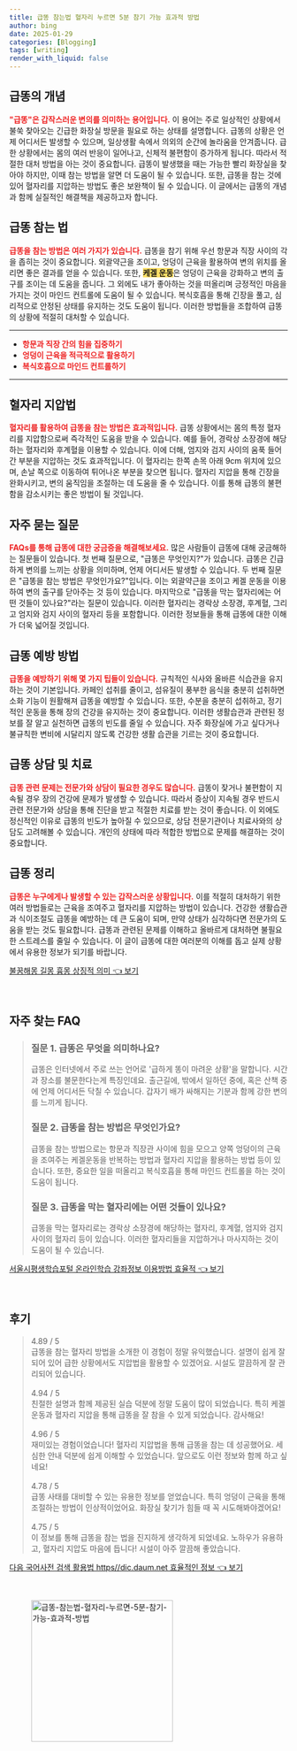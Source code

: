 ```yaml
---
title: 급똥 참는법 혈자리 누르면 5분 참기 가능 효과적 방법
author: bing
date: 2025-01-29
categories: [Blogging]
tags: [writing]
render_with_liquid: false
---
```



<h2 id='급똥의_개념'>급똥의 개념</h2>

<p><b><span style="color: #ee2323;">"급똥"은 갑작스러운 변의를 의미하는 용어입니다.</span></b> 이 용어는 주로 일상적인 상황에서 불쑥 찾아오는 긴급한 화장실 방문을 필요로 하는 상태를 설명합니다. 급똥의 상황은 언제 어디서든 발생할 수 있으며, 일상생활 속에서 의외의 순간에 놀라움을 안겨줍니다. 급한 상황에서는 몸의 여러 반응이 일어나고, 신체적 불편함이 증가하게 됩니다. 따라서 적절한 대처 방법을 아는 것이 중요합니다. 급똥이 발생했을 때는 가능한 빨리 화장실을 찾아야 하지만, 이때 참는 방법을 알면 더 도움이 될 수 있습니다. 또한, 급똥을 참는 것에 있어 혈자리를 지압하는 방법도 좋은 보완책이 될 수 있습니다. 이 글에서는 급똥의 개념과 함께 실질적인 해결책을 제공하고자 합니다.</p>

<h2 id='급똥_참는_법'>급똥 참는 법</h2>

<p><b><span style="color: #ee2323;">급똥을 참는 방법은 여러 가지가 있습니다.</span></b> 급똥을 참기 위해 우선 항문과 직장 사이의 각을 좁히는 것이 중요합니다. 외괄약근을 조이고, 엉덩이 근육을 활용하여 변의 위치를 올리면 좋은 결과를 얻을 수 있습니다. 또한, <b><span style="background-color: #ffe066;">케겔 운동</span></b>은 엉덩이 근육을 강화하고 변의 출구를 조이는 데 도움을 줍니다. 그 외에도 내가 좋아하는 것을 떠올리며 긍정적인 마음을 가지는 것이 마인드 컨트롤에 도움이 될 수 있습니다. 복식호흡을 통해 긴장을 풀고, 심리적으로 안정된 상태를 유지하는 것도 도움이 됩니다. 이러한 방법들을 조합하여 급똥의 상황에 적절히 대처할 수 있습니다.</p>

<hr />

<ul>
    <li><b><span style="color: #ee2323;">항문과 직장 간의 힘을 집중하기</span></b></li>
    <li><b><span style="color: #ee2323;">엉덩이 근육을 적극적으로 활용하기</span></b></li>
    <li><b><span style="color: #ee2323;">복식호흡으로 마인드 컨트롤하기</span></b></li>
</ul>

<hr />

<h2 id='혈자리_지압_법'>혈자리 지압법</h2>

<p><b><span style="color: #ee2323;">혈자리를 활용하여 급똥을 참는 방법은 효과적입니다.</span></b> 급똥 상황에서는 몸의 특정 혈자리를 지압함으로써 즉각적인 도움을 받을 수 있습니다. 예를 들어, 경락상 소장경에 해당하는 혈자리와 후계혈을 이용할 수 있습니다. 이에 더해, 엄지와 검지 사이의 움푹 들어간 부분을 지압하는 것도 효과적입니다. 이 혈자리는 한쪽 손목 아래 9cm 위치에 있으며, 손날 쪽으로 이동하여 튀어나온 부분을 찾으면 됩니다. 혈자리 지압을 통해 긴장을 완화시키고, 변의 움직임을 조절하는 데 도움을 줄 수 있습니다. 이를 통해 급똥의 불편함을 감소시키는 좋은 방법이 될 것입니다.</p>

<h2 id='자주_묻는_질문'>자주 묻는 질문</h2>

<p><b><span style="color: #ee2323;">FAQs를 통해 급똥에 대한 궁금증을 해결해보세요.</span></b> 많은 사람들이 급똥에 대해 궁금해하는 질문들이 있습니다. 첫 번째 질문으로, "급똥은 무엇인지?"가 있습니다. 급똥은 긴급하게 변의를 느끼는 상황을 의미하며, 언제 어디서든 발생할 수 있습니다. 두 번째 질문은 "급똥을 참는 방법은 무엇인가요?"입니다. 이는 외괄약근을 조이고 케겔 운동을 이용하여 변의 출구를 닫아주는 것 등이 있습니다. 마지막으로 "급똥을 막는 혈자리에는 어떤 것들이 있나요?"라는 질문이 있습니다. 이러한 혈자리는 경락상 소장경, 후계혈, 그리고 엄지와 검지 사이의 혈자리 등을 포함합니다. 이러한 정보들을 통해 급똥에 대한 이해가 더욱 넓어질 것입니다.</p>

<h2 id='급똥_예방_방법'>급똥 예방 방법</h2>

<p><b><span style="color: #ee2323;">급똥을 예방하기 위해 몇 가지 팁들이 있습니다.</span></b> 규칙적인 식사와 올바른 식습관을 유지하는 것이 기본입니다. 카페인 섭취를 줄이고, 섬유질이 풍부한 음식을 충분히 섭취하면 소화 기능이 원활해져 급똥을 예방할 수 있습니다. 또한, 수분을 충분히 섭취하고, 정기적인 운동을 통해 장의 건강을 유지하는 것이 중요합니다. 이러한 생활습관과 관련된 정보를 잘 알고 실천하면 급똥의 빈도를 줄일 수 있습니다. 자주 화장실에 가고 싶다거나 불규칙한 변비에 시달리지 않도록 건강한 생활 습관을 기르는 것이 중요합니다.</p>

<h2 id='급똥_상담_및_치료'>급똥 상담 및 치료</h2>

<p><b><span style="color: #ee2323;">급똥 관련 문제는 전문가와 상담이 필요한 경우도 많습니다.</span></b> 급똥이 잦거나 불편함이 지속될 경우 장의 건강에 문제가 발생할 수 있습니다. 따라서 증상이 지속될 경우 반드시 관련 전문가와 상담을 통해 진단을 받고 적절한 치료를 받는 것이 좋습니다. 이 외에도 정신적인 이유로 급똥의 빈도가 높아질 수 있으므로, 상담 전문기관이나 치료사와의 상담도 고려해볼 수 있습니다. 개인의 상태에 따라 적합한 방법으로 문제를 해결하는 것이 중요합니다.</p>

<h2 id='급똥_정리'>급똥 정리</h2>

<p><b><span style="color: #ee2323;">급똥은 누구에게나 발생할 수 있는 갑작스러운 상황입니다.</span></b> 이를 적절히 대처하기 위한 여러 방법들로는 근육을 조여주고 혈자리를 지압하는 방법이 있습니다. 건강한 생활습관과 식이조절도 급똥을 예방하는 데 큰 도움이 되며, 만약 상태가 심각하다면 전문가의 도움을 받는 것도 필요합니다. 급똥과 관련된 문제를 이해하고 올바르게 대처하면 불필요한 스트레스를 줄일 수 있습니다. 이 글이 급똥에 대한 여러분의 이해를 돕고 실제 상황에서 유용한 정보가 되기를 바랍니다.</p>


<p><a class="click-button" title="불꿈해몽 길몽 흉몽 상징적 의미" href="https://afficreate.github.io/posts/%EB%B6%88%EA%BF%88%ED%95%B4%EB%AA%BD-%EA%B8%B8%EB%AA%BD-%ED%9D%89%EB%AA%BD-%EC%83%81%EC%A7%95%EC%A0%81-%EC%9D%98%EB%AF%B8/" rel="dofollow">불꿈해몽 길몽 흉몽 상징적 의미 👈 보기</a></p><br>
<h2 id='자주_찾는_FAQ'>자주 찾는 FAQ</h2>
<div itemscope="" itemtype="https://schema.org/FAQPage">
<blockquote>
<div itemscope="" itemprop="mainEntity" itemtype="https://schema.org/Question">
<h3 itemprop="name">질문 1. 급똥은 무엇을 의미하나요?</h3>
<div itemscope="" itemprop="acceptedAnswer" itemtype="https://schema.org/Answer">
<span itemprop="text">
<p>급똥은 인터넷에서 주로 쓰는 언어로 '급하게 똥이 마려운 상황'을 말합니다. 시간과 장소를 불문한다는게 특징인데요. 출근길에, 밖에서 일하던 중에, 혹은 산책 중에 언제 어디서든 닥칠 수 있습니다. 갑자기 배가 싸해지는 기분과 함께 강한 변의를 느끼게 됩니다.</p>
</span>
</div>
</div>
<div itemscope="" itemprop="mainEntity" itemtype="https://schema.org/Question">
<h3 itemprop="name">질문 2. 급똥을 참는 방법은 무엇인가요?</h3>
<div itemscope="" itemprop="acceptedAnswer" itemtype="https://schema.org/Answer">
<span itemprop="text">
<p>급똥을 참는 방법으로는 항문과 직장관 사이에 힘을 모으고 양쪽 엉덩이의 근육을 조여주는 케겔운동을 반복하는 방법과 혈자리 지압을 활용하는 방법 등이 있습니다. 또한, 중요한 일을 떠올리고 복식호흡을 통해 마인드 컨트롤을 하는 것이 도움이 됩니다.</p>
</span>
</div>
</div>
<div itemscope="" itemprop="mainEntity" itemtype="https://schema.org/Question">
<h3 itemprop="name">질문 3. 급똥을 막는 혈자리에는 어떤 것들이 있나요?</h3>
<div itemscope="" itemprop="acceptedAnswer" itemtype="https://schema.org/Answer">
<span itemprop="text">
<p>급똥을 막는 혈자리로는 경락상 소장경에 해당하는 혈자리, 후계혈, 엄지와 검지 사이의 혈자리 등이 있습니다. 이러한 혈자리들을 지압하거나 마사지하는 것이 도움이 될 수 있습니다.</p>
</span>
</div>
</div>
</blockquote>
</div>
<p><a class="click-button" title="서울시평생학습포털 온라인학습 강좌정보 이용방법 효율적" href="https://afficreate.github.io/posts/%EC%84%9C%EC%9A%B8%EC%8B%9C%ED%8F%89%EC%83%9D%ED%95%99%EC%8A%B5%ED%8F%AC%ED%84%B8-%EC%98%A8%EB%9D%BC%EC%9D%B8%ED%95%99%EC%8A%B5-%EA%B0%95%EC%A2%8C%EC%A0%95%EB%B3%B4-%EC%9D%B4%EC%9A%A9%EB%B0%A9%EB%B2%95-%ED%9A%A8%EC%9C%A8%EC%A0%81/" rel="dofollow">서울시평생학습포털 온라인학습 강좌정보 이용방법 효율적 👈 보기</a></p><br>
<h2 id='후기'>후기</h2>
<div itemscope itemtype="https://schema.org/Product">
  <blockquote>
  <div itemprop="review" itemscope itemtype="https://schema.org/Review">
      <div itemprop="reviewRating" itemscope itemtype="https://schema.org/Rating"> <span itemprop="ratingValue">4.89</span> / <span itemprop="bestRating">5</span> </div>
      <span itemprop="reviewBody">급똥을 참는 혈자리 방법을 소개한 이 경험이 정말 유익했습니다. 설명이 쉽게 잘 되어 있어 급한 상황에서도 지압법을 활용할 수 있겠어요. 시설도 깔끔하게 잘 관리되어 있습니다.</span>
  </div>
  <br>
  <div itemprop="review" itemscope itemtype="https://schema.org/Review">
      <div itemprop="reviewRating" itemscope itemtype="https://schema.org/Rating"> <span itemprop="ratingValue">4.94</span> / <span itemprop="bestRating">5</span> </div>
      <span itemprop="reviewBody">친절한 설명과 함께 제공된 실습 덕분에 정말 도움이 많이 되었습니다. 특히 케겔 운동과 혈자리 지압을 통해 급똥을 잘 참을 수 있게 되었습니다. 감사해요!</span>
  </div>
  <br>
  <div itemprop="review" itemscope itemtype="https://schema.org/Review">
      <div itemprop="reviewRating" itemscope itemtype="https://schema.org/Rating"> <span itemprop="ratingValue">4.96</span> / <span itemprop="bestRating">5</span> </div>
      <span itemprop="reviewBody">재미있는 경험이었습니다! 혈자리 지압법을 통해 급똥을 참는 데 성공했어요. 세심한 안내 덕분에 쉽게 이해할 수 있었습니다. 앞으로도 이런 정보와 함께 하고 싶네요!</span>
  </div>
  <br>
  <div itemprop="review" itemscope itemtype="https://schema.org/Review">
      <div itemprop="reviewRating" itemscope itemtype="https://schema.org/Rating"> <span itemprop="ratingValue">4.78</span> / <span itemprop="bestRating">5</span> </div>
      <span itemprop="reviewBody">급똥 사태를 대비할 수 있는 유용한 정보를 얻었습니다. 특히 엉덩이 근육을 통해 조절하는 방법이 인상적이었어요. 화장실 찾기가 힘들 때 꼭 시도해봐야겠어요!</span>
  </div>
  <br>
  <div itemprop="review" itemscope itemtype="https://schema.org/Review">
      <div itemprop="reviewRating" itemscope itemtype="https://schema.org/Rating"> <span itemprop="ratingValue">4.75</span> / <span itemprop="bestRating">5</span> </div>
      <span itemprop="reviewBody">이 정보를 통해 급똥을 참는 법을 진지하게 생각하게 되었네요. 노하우가 유용하고, 혈자리 지압도 마음에 듭니다! 시설이 아주 깔끔해 좋았습니다.</span>
  </div>
  </blockquote>
</div>
<p><a class="click-button" title="다음 국어사전 검색 활용법 https//dic.daum.net 효율적인 정보" href="https://afficreate.github.io/posts/%EB%8B%A4%EC%9D%8C-%EA%B5%AD%EC%96%B4%EC%82%AC%EC%A0%84-%EA%B2%80%EC%83%89-%ED%99%9C%EC%9A%A9%EB%B2%95-httpsdic.daum.net-%ED%9A%A8%EC%9C%A8%EC%A0%81%EC%9D%B8-%EC%A0%95%EB%B3%B4/" rel="dofollow">다음 국어사전 검색 활용법 https//dic.daum.net 효율적인 정보 👈 보기</a></p><br>
<figure class="image"><img src="https://afficreate.github.io/assets/img/thumbnail/급똥-참는법-혈자리-누르면-5분-참기-가능-효과적-방법.webp" alt="급똥-참는법-혈자리-누르면-5분-참기-가능-효과적-방법" width="256" height="256"></figure>